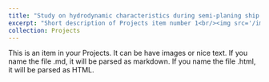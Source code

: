 ```yaml
---
title: "Study on hydrodynamic characteristics during semi-planing ship hull maneuvering"
excerpt: "Short description of Projects item number 1<br/><img src='/images/500x300.png'>"
collection: Projects
---
```


This is an item in your Projects. It can be have images or nice text. If you name the file .md, it will be parsed as markdown. If you name the file .html, it will be parsed as HTML. 
